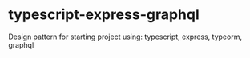 # typescript-express-graphql
Design pattern for starting project using: typescript, express, typeorm, graphql

